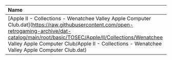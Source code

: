|Name|Size|
|:---|---:|
|[Apple II - Collections - Wenatchee Valley Apple Computer Club.dat](https://raw.githubusercontent.com/open-retrogaming-archive/dat-catalog/main/root/basic/TOSEC/Apple/II/Collections/Wenatchee Valley Apple Computer Club/Apple II - Collections - Wenatchee Valley Apple Computer Club.dat)|961|
